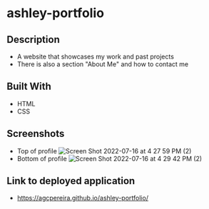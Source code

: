 # ashley-portfolio

## Description
* A website that showcases my work and past projects
* There is also a section "About Me" and how to contact me

## Built With
* HTML
* CSS

## Screenshots
* Top of profile
![Screen Shot 2022-07-16 at 4 27 59 PM (2)](https://user-images.githubusercontent.com/106856333/179371006-174b4ec1-4fbb-4984-a4a2-0c6684115ea2.png)
* Bottom of profile
![Screen Shot 2022-07-16 at 4 29 42 PM (2)](https://user-images.githubusercontent.com/106856333/179371038-276a78b9-8ada-4b40-a476-b22d3f1712d2.png)

## Link to deployed application
* https://agcpereira.github.io/ashley-portfolio/